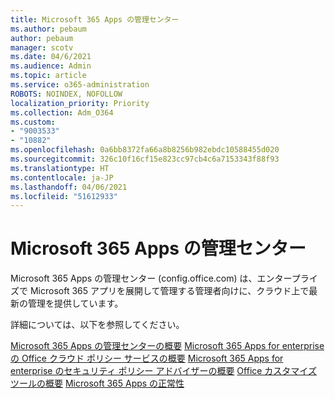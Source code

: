 ```yaml
---
title: Microsoft 365 Apps の管理センター
ms.author: pebaum
author: pebaum
manager: scotv
ms.date: 04/6/2021
ms.audience: Admin
ms.topic: article
ms.service: o365-administration
ROBOTS: NOINDEX, NOFOLLOW
localization_priority: Priority
ms.collection: Adm_O364
ms.custom:
- "9003533"
- "10882"
ms.openlocfilehash: 0a6bb8372fa66a8b8256b982ebdc10588455d020
ms.sourcegitcommit: 326c10f16cf15e823cc97cb4c6a7153343f88f93
ms.translationtype: HT
ms.contentlocale: ja-JP
ms.lasthandoff: 04/06/2021
ms.locfileid: "51612933"
---
```

# <a name="microsoft-365-apps-admin-center"></a>Microsoft 365 Apps の管理センター

Microsoft 365 Apps の管理センター (config.office.com) は、エンタープライズで Microsoft 365 アプリを展開して管理する管理者向けに、クラウド上で最新の管理を提供しています。 

詳細については、以下を参照してください。

[Microsoft 365 Apps の管理センターの概要](https://docs.microsoft.com/deployoffice/admincenter/overview)
[Microsoft 365 Apps for enterprise の Office クラウド ポリシー サービスの概要](https://docs.microsoft.com/deployoffice/overview-office-cloud-policy-service)
[Microsoft 365 Apps for enterprise のセキュリティ ポリシー アドバイザーの概要](https://docs.microsoft.com/deployoffice/overview-of-security-policy-advisor)
[Office カスタマイズ ツールの概要](https://docs.microsoft.com/deployoffice/overview-of-the-office-customization-tool-for-click-to-run)
[Microsoft 365 Apps の正常性](https://docs.microsoft.com/deployoffice/admincenter/microsoft-365-apps-health)